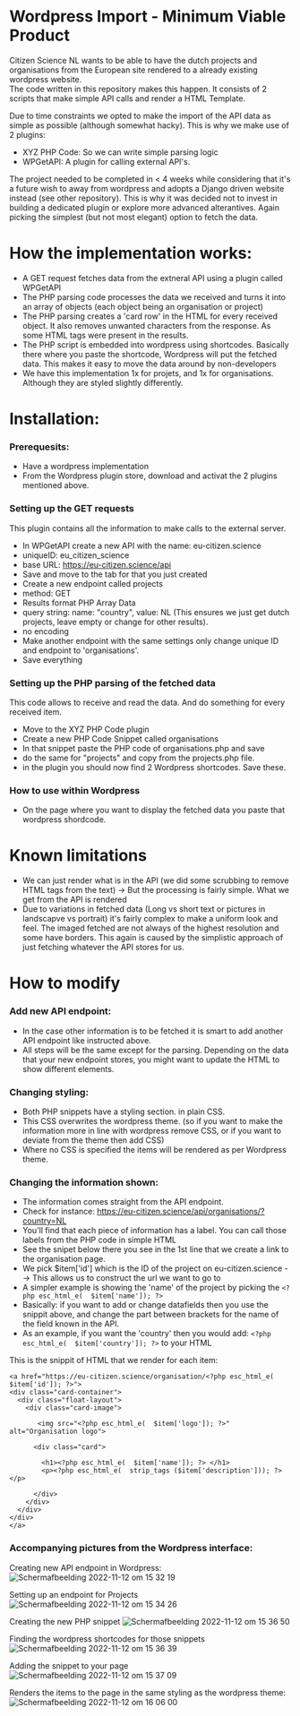 # Wordpress Import - Minimum Viable Product
Citizen Science NL wants to be able to have the dutch projects and organisations from the European site rendered to a already existing wordpress website.  
The code written in this repository makes this happen. It consists of 2 scripts that make simple API calls and render a HTML Template. 

Due to time constraints we opted to make the import of the API data as simple as possible (although somewhat hacky). This is why we make use of 2 plugins: 
- XYZ PHP Code: So we can write simple parsing logic
- WPGetAPI: A plugin for calling external API's. 

The project needed to be completed in < 4 weeks while considering that it's a future wish to away from wordpress and adopts a Django driven website instead (see other repository). This is why it was decided not to invest in building a dedicated plugin or explore more advanced alterantives. Again picking the simplest (but not most elegant) option to fetch the data. 

# How the implementation works: 
- A GET request fetches data from the extneral API using a plugin called WPGetAPI
- The PHP parsing code processes the data we received and turns it into an array of objects (each object being an organisation or project)
- The PHP parsing creates a 'card row' in the HTML for every received object. It also removes unwanted characters from the response. As some HTML tags were present in the results. 
- The PHP script is embedded into wordpress using shortcodes. Basically there where you paste the shortcode, Wordpress will put the fetched data. This makes it easy to move the data around by non-developers
- We have this implementation 1x for projets, and 1x for organisations. Although they are styled slightly differently. 

# Installation: 
### Prerequesits:
- Have a wordpress implementation
- From the Wordpress plugin store, download and activat the 2 plugins mentioned above. 

### Setting up the GET requests
This plugin contains all the information to make calls to the external server. 
- In WPGetAPI create a new API with the name: eu-citizen.science
- uniqueID: eu_citizen_science
- base URL: https://eu-citizen.science/api 
- Save and move to the tab for that you just created
- Create a new endpoint called projects
- method: GET
- Results format PHP Array Data
- query string: name: "country", value: NL  (This ensures we just get dutch projects, leave empty or change for other results). 
- no encoding
- Make another endpoint with the same settings only change unique ID and endpoint to 'organisations'. 
- Save everything

### Setting up the PHP parsing of the fetched data
This code allows to receive and read the data. And do something for every received item. 
- Move to the XYZ PHP Code plugin
- Create a new PHP Code Snippet called organisations
- In that snippet paste the PHP code of organisations.php and save
- do the same for "projects" and copy from the projects.php file. 
- in the plugin you should now find 2 Wordpress shortcodes. Save these. 


### How to use within Wordpress
- On the page where you want to display the fetched data  you paste that wordpress shordcode. 

# Known limitations
- We can just render what is in the API (we did some scrubbing to remove HTML tags from the text) -> But the processing is fairly simple. What we get from the API is rendered
- Due to variations in fetched data (Long vs short text or pictures in landscapve vs portrait) it's fairly complex to make a uniform look and feel. The imaged fetched are not always of the highest resolution and some have borders. This again is caused by the simplistic approach of just fetching whatever the API stores for us. 

# How to modify 
### Add new API endpoint: 
- In the case other information is to be fetched it is smart to add another API endpoint like instructed above. 
- All steps will be the same except for the parsing. Depending on the data that your new endpoint stores, you might want to update the HTML to show different elements. 

### Changing styling: 
- Both PHP snippets have a styling section. in plain CSS. 
- This CSS overwrites the wordpress theme. (so if you want to make the information more in line with wordpress remove CSS, or if you want to deviate from the theme then add CSS)
- Where no CSS is specified the items will be rendered as per Wordpress theme. 

### Changing the information shown: 
- The information comes straight from the API endpoint. 
- Check for instance: https://eu-citizen.science/api/organisations/?country=NL 
- You'll find that each piece of information has a label. You can call those labels from the PHP code in simple HTML
- See the snipet below there you see in the 1st line that we create a link to the organisation page. 
- We pick $item['id'] which is the ID of the project on eu-citizen.science --> This allows us to construct the url we want to go to
- A simpler example is showing the 'name' of the project by picking the  `<?php esc_html_e(  $item['name']); ?>` 
- Basically: if you want to add or change datafields then you use the snippit above, and change the part between brackets for the name of the field known in the API. 
- As an example, if you want the 'country' then you would add: `<?php esc_html_e(  $item['country']); ?>` to your HTML


This is the snippit of HTML that we render for each item: 
```
<a href="https://eu-citizen.science/organisation/<?php esc_html_e(  $item['id']); ?>">
<div class="card-container">
  <div class="float-layout">
    <div class="card-image">

       <img src="<?php esc_html_e(  $item['logo']); ?>" alt="Organisation logo">

      <div class="card">
        
        <h1><?php esc_html_e(  $item['name']); ?> </h1>
        <p><?php esc_html_e(  strip_tags ($item['description'])); ?></p>

      </div>
    </div>
  </div>
</div>
</a>
```

### Accompanying pictures from the Wordpress interface: 

Creating new API endpoint in Wordpress:
 ![Schermafbeelding 2022-11-12 om 15 32 19](https://user-images.githubusercontent.com/71013416/201479775-3978f2ce-ac25-48a7-ab06-488ca2e2365a.png)


Setting up an endpoint for Projects
![Schermafbeelding 2022-11-12 om 15 34 26](https://user-images.githubusercontent.com/71013416/201479805-e590bcea-7eef-4183-9165-61cd0c7748c8.png)

Creating the new PHP snippet
![Schermafbeelding 2022-11-12 om 15 36 50](https://user-images.githubusercontent.com/71013416/201479880-aa0b2aa4-8288-4d68-ac28-3c5be16c1c28.png)



Finding the wordpress shortcodes for those snippets
![Schermafbeelding 2022-11-12 om 15 36 39](https://user-images.githubusercontent.com/71013416/201479885-19d244e9-ed27-43ce-a9fb-4bb05fdeaf17.png)

 
 Adding the snippet to your page
 ![Schermafbeelding 2022-11-12 om 15 37 09](https://user-images.githubusercontent.com/71013416/201479889-8d8d91d8-fc7a-48e4-9845-3b83e32c9860.png)

Renders the items to the page in the same styling as the wordpress theme: 
![Schermafbeelding 2022-11-12 om 16 06 00](https://user-images.githubusercontent.com/71013416/201480537-18ccd334-3d12-44ce-b7d0-b75cb71335f3.png)

